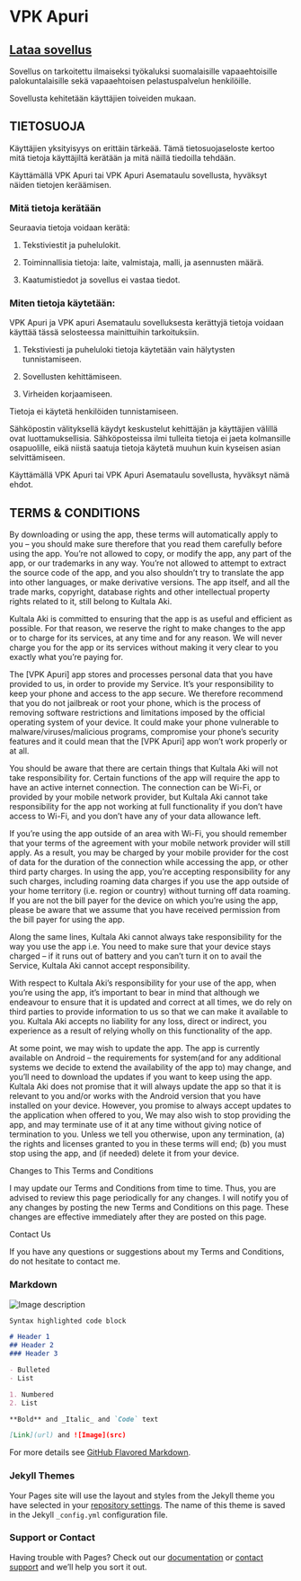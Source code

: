 # VPK Apuri

## [Lataa sovellus](https://github.com/Kultalaaki/VPKApuri/releases/download/v3.81/VPKApuriV381.apk)

Sovellus on tarkoitettu ilmaiseksi työkaluksi suomalaisille vapaaehtoisille palokuntalaisille sekä vapaaehtoisen pelastuspalvelun henkilöille.

Sovellusta kehitetään käyttäjien toiveiden mukaan.

## TIETOSUOJA

Käyttäjien yksityisyys on erittäin tärkeää. Tämä tietosuojaseloste kertoo mitä tietoja käyttäjiltä kerätään ja mitä näillä tiedoilla tehdään.

Käyttämällä VPK Apuri tai VPK Apuri Asemataulu sovellusta, hyväksyt näiden tietojen keräämisen.

### **Mitä tietoja kerätään**

 Seuraavia tietoja voidaan kerätä:
 
 1. Tekstiviestit ja puhelulokit.

2. Toiminnallisia tietoja: laite, valmistaja, malli, ja asennusten määrä.

3. Kaatumistiedot ja sovellus ei vastaa tiedot.

### **Miten tietoja käytetään:**

VPK Apuri ja VPK apuri Asemataulu sovelluksesta kerättyjä tietoja voidaan käyttää tässä selosteessa mainittuihin tarkoituksiin.

1. Tekstiviesti ja puheluloki tietoja käytetään vain hälytysten tunnistamiseen.

2. Sovellusten kehittämiseen.

3. Virheiden korjaamiseen.

Tietoja ei käytetä henkilöiden tunnistamiseen.

Sähköpostin välityksellä käydyt keskustelut kehittäjän ja käyttäjien välillä ovat luottamuksellisia. Sähköposteissa ilmi tulleita tietoja ei jaeta kolmansille osapuolille, eikä niistä saatuja tietoja käytetä muuhun kuin kyseisen asian selvittämiseen.

Käyttämällä VPK Apuri tai VPK Apuri Asemataulu sovellusta, hyväksyt nämä ehdot.

## **TERMS & CONDITIONS**

By downloading or using the app, these terms will automatically apply to you – you should make sure therefore that you read them carefully before using the app. You’re not allowed to copy, or modify the app, any part of the app, or our trademarks in any way. You’re not allowed to attempt to extract the source code of the app, and you also shouldn’t try to translate the app into other languages, or make derivative versions. The app itself, and all the trade marks, copyright, database rights and other intellectual property rights related to it, still belong to Kultala Aki.

Kultala Aki is committed to ensuring that the app is as useful and efficient as possible. For that reason, we reserve the right to make changes to the app or to charge for its services, at any time and for any reason. We will never charge you for the app or its services without making it very clear to you exactly what you’re paying for.

The [VPK Apuri] app stores and processes personal data that you have provided to us, in order to provide my Service. It’s your responsibility to keep your phone and access to the app secure. We therefore recommend that you do not jailbreak or root your phone, which is the process of removing software restrictions and limitations imposed by the official operating system of your device. It could make your phone vulnerable to malware/viruses/malicious programs, compromise your phone’s security features and it could mean that the [VPK Apuri] app won’t work properly or at all.

You should be aware that there are certain things that Kultala Aki will not take responsibility for. Certain functions of the app will require the app to have an active internet connection. The connection can be Wi-Fi, or provided by your mobile network provider, but Kultala Aki cannot take responsibility for the app not working at full functionality if you don’t have access to Wi-Fi, and you don’t have any of your data allowance left.

If you’re using the app outside of an area with Wi-Fi, you should remember that your terms of the agreement with your mobile network provider will still apply. As a result, you may be charged by your mobile provider for the cost of data for the duration of the connection while accessing the app, or other third party charges. In using the app, you’re accepting responsibility for any such charges, including roaming data charges if you use the app outside of your home territory (i.e. region or country) without turning off data roaming. If you are not the bill payer for the device on which you’re using the app, please be aware that we assume that you have received permission from the bill payer for using the app.

Along the same lines, Kultala Aki cannot always take responsibility for the way you use the app i.e. You need to make sure that your device stays charged – if it runs out of battery and you can’t turn it on to avail the Service, Kultala Aki cannot accept responsibility.

With respect to Kultala Aki’s responsibility for your use of the app, when you’re using the app, it’s important to bear in mind that although we endeavour to ensure that it is updated and correct at all times, we do rely on third parties to provide information to us so that we can make it available to you. Kultala Aki accepts no liability for any loss, direct or indirect, you experience as a result of relying wholly on this functionality of the app.

At some point, we may wish to update the app. The app is currently available on Android – the requirements for system(and for any additional systems we decide to extend the availability of the app to) may change, and you’ll need to download the updates if you want to keep using the app. Kultala Aki does not promise that it will always update the app so that it is relevant to you and/or works with the Android version that you have installed on your device. However, you promise to always accept updates to the application when offered to you, We may also wish to stop providing the app, and may terminate use of it at any time without giving notice of termination to you. Unless we tell you otherwise, upon any termination, (a) the rights and licenses granted to you in these terms will end; (b) you must stop using the app, and (if needed) delete it from your device.

Changes to This Terms and Conditions

I may update our Terms and Conditions from time to time. Thus, you are advised to review this page periodically for any changes. I will notify you of any changes by posting the new Terms and Conditions on this page. These changes are effective immediately after they are posted on this page.

Contact Us

If you have any questions or suggestions about my Terms and Conditions, do not hesitate to contact me.

### Markdown

![Image description](appFrontpage.png)

```markdown
Syntax highlighted code block

# Header 1
## Header 2
### Header 3

- Bulleted
- List

1. Numbered
2. List

**Bold** and _Italic_ and `Code` text

[Link](url) and ![Image](src)
```

For more details see [GitHub Flavored Markdown](https://guides.github.com/features/mastering-markdown/).

### Jekyll Themes

Your Pages site will use the layout and styles from the Jekyll theme you have selected in your [repository settings](https://github.com/Kultalaaki/VPKApuri/settings). The name of this theme is saved in the Jekyll `_config.yml` configuration file.

### Support or Contact

Having trouble with Pages? Check out our [documentation](https://docs.github.com/categories/github-pages-basics/) or [contact support](https://support.github.com/contact) and we’ll help you sort it out.
